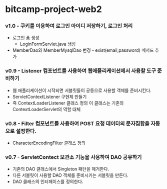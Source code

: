 # bitcamp-project-web2

### v1.0 - 쿠키를 이용하여 로그인 아이디 저장하기, 로그인 처리
- 로그인 폼 생성
  - LoginFormServlet.java 생성
- MemberDao와 MemberMysqlDao 변경 - exist(email,password) 메서드 추가

### v0.9 - Listener 컴포넌트를 사용하여 웹애플리케이션에서 사용할 도구 준비하기
- 웹 애플리케이션이 시작되면 서블릿들이 공동으로 사용할 객체를 준비시킨다.
- ServletContextListener 구현체 만들기
- 즉 ContextLoaderListener 클래스 정의
  이 클래스는 기존의 ContextLoaderServlet의 역할 대체

### v0.8 - Filter 컴포넌트를 사용하여 POST 요청 데이터의 문자집합을 자동으로 설정한다.
- CharacterEncodingFilter 클래스 정의

### v0.7 - ServletContect 보관소 기능을 사용하여 DAO 공유하기
- 기존의 DAO 클래스에서 Singleton 패턴을 제거한다.
- 다른 서블릿이 사용할 DAO 객체를 준비시키는 서블릿을 만든다.
- DAO 클래스의 인터페이스를 정의한다.